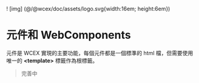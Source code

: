 <!--DESC: {icon:{name:"explore"},id:6} -->

! [img] (@/@wcex/doc/assets/logo.svg{width:16em; height:6em})

# 元件和 WebComponents

元件是 WCEX 實現的主要功能，每個元件都是一個標準的 html 檔，但需要使用唯一的 **\<template\>** 標籤作為根標籤。

> 完善中
